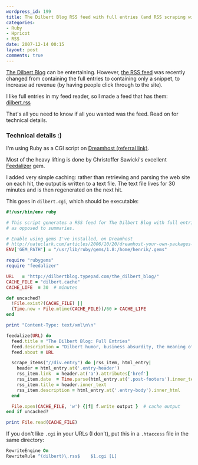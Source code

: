 ```yaml
---
wordpress_id: 199
title: The Dilbert Blog RSS feed with full entries (and RSS scraping with Ruby on Dreamhost)
categories:
- Ruby
- Hpricot
- RSS
date: 2007-12-14 00:15
layout: post
comments: true
---
```

<a href="http://dilbertblog.typepad.com/">The Dilbert Blog</a> can be entertaining. However, <a href="http://dilbertblog.typepad.com/the_dilbert_blog/rss.xml">the RSS feed</a> was recently changed from containing the full entries to containing only a snippet, to increase ad revenue (by having people click through to the site).

I like full entries in my feed reader, so I made a feed that has them: <a href="http://henrik.nyh.se/scrapers/dilbert.rss">dilbert.rss</a>

That's all you need to know if all you wanted was the feed. Read on for technical details.

<!--more-->

<h3>Technical details :)</h3>

I'm using Ruby as a CGI script on <a href="http://www.dreamhost.com/r.cgi?296532 ">Dreamhost (referral link)</a>.

Most of the heavy lifting is done by Christoffer Sawicki's excellent <a href="http://termos.vemod.net/feedalizer">Feedalizer</a> gem.

I added very simple caching: rather than retrieving and parsing the web site on each hit, the output is written to a text file. The text file lives for 30 minutes and is then regenerated on the next hit.

This goes in <code>dilbert.cgi</code>, which should be executable:

``` ruby
#!/usr/bin/env ruby

# This script generates a RSS feed for The Dilbert Blog with full entries,
# as opposed to summaries.

# Enable using gems I've installed, on Dreamhost
# http://nateclark.com/articles/2006/10/20/dreamhost-your-own-packages-and-gems
ENV['GEM_PATH'] = "/usr/lib/ruby/gems/1.8:/home/henrik/.gems"

require "rubygems"
require "feedalizer"

URL   = "http://dilbertblog.typepad.com/the_dilbert_blog/"
CACHE_FILE = "dilbert.cache"
CACHE_LIFE  = 30  # minutes

def uncached?
  !File.exist?(CACHE_FILE) ||
  (Time.now - File.mtime(CACHE_FILE))/60 > CACHE_LIFE
end

print "Content-Type: text/xml\n\n"

feedalize(URL) do
  feed.title = "The Dilbert Blog: Full Entries"
  feed.description = "Dilbert humor, business absurdity, the meaning of life. And full entries."
  feed.about = URL

  scrape_items("//div.entry") do |rss_item, html_entry|
    header = html_entry.at('.entry-header')
    rss_item.link  = header.at('a').attributes['href']
    rss_item.date  = Time.parse(html_entry.at('.post-footers').inner_text)
    rss_item.title = header.inner_text
    rss_item.description = html_entry.at('.entry-body').inner_html
  end

  File.open(CACHE_FILE, 'w') {|f| f.write output }  # cache output
end if uncached?

print File.read(CACHE_FILE)
```

If you don't like <code>.cgi</code> in your URLs (I don't), put this in a <code>.htaccess</code> file in the same directory:

``` apache .htaccess
RewriteEngine On
RewriteRule ^(dilbert)\.rss$    $1.cgi [L]
```
